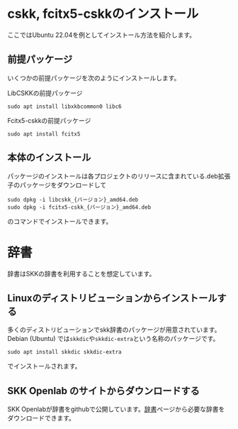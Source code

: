 # cskk, fcitx5-cskkのインストール
ここではUbuntu 22.04を例としてインストール方法を紹介します。

## 前提パッケージ
いくつかの前提パッケージを次のようにインストールします。

LibCSKKの前提パッケージ

    sudo apt install libxkbcommon0 libc6

Fcitx5-cskkの前提パッケージ

    sudo apt install fcitx5
    

## 本体のインストール
パッケージのインストールは各プロジェクトのリリースに含まれている.deb拡張子のパッケージをダウンロードして

    sudo dpkg -i libcskk_{バージョン}_amd64.deb
    sudo dpkg -i fcitx5-cskk_{バージョン}_amd64.deb

のコマンドでインストールできます。

# 辞書

辞書はSKKの辞書を利用することを想定しています。

## Linuxのディストリビューションからインストールする
多くのディストリビューションでskk辞書のパッケージが用意されています。
Debian (Ubuntu) では`skkdic`や`skkdic-extra`という名称のパッケージです。 

    sudo apt install skkdic skkdic-extra

でインストールされます。

## SKK Openlab のサイトからダウンロードする
SKK Openlabが辞書をgithubで公開しています。[辞書](https://skk-dev.github.io/dict/)ページから必要な辞書をダウンロードできます。
